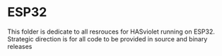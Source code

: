 # ESP32

This folder is dedicate to all resrouces for HASviolet running on ESP32. 
Strategic direction is for all code to be provided in source and binary releases